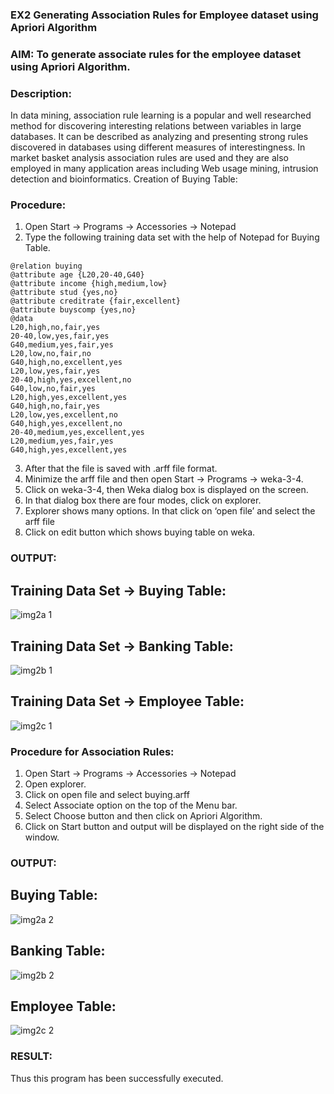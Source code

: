 ### EX2 Generating Association Rules for Employee dataset using Apriori Algorithm
### AIM: To generate associate rules for the employee dataset using Apriori Algorithm.
### Description:
In data mining, association rule learning is a popular and well researched method for discovering interesting
relations between variables in large databases. It can be described as analyzing and presenting strong rules discovered
in databases using different measures of interestingness. In market basket analysis association rules are used and they
are also employed in many application areas including Web usage mining, intrusion detection and bioinformatics.
Creation of Buying Table:
### Procedure:
1) Open Start -> Programs -> Accessories -> Notepad
2) Type the following training data set with the help of Notepad for Buying Table.

```
@relation buying
@attribute age {L20,20-40,G40}
@attribute income {high,medium,low}
@attribute stud {yes,no}
@attribute creditrate {fair,excellent}
@attribute buyscomp {yes,no}
@data
L20,high,no,fair,yes
20-40,low,yes,fair,yes
G40,medium,yes,fair,yes
L20,low,no,fair,no
G40,high,no,excellent,yes
L20,low,yes,fair,yes
20-40,high,yes,excellent,no
G40,low,no,fair,yes
L20,high,yes,excellent,yes
G40,high,no,fair,yes
L20,low,yes,excellent,no
G40,high,yes,excellent,no
20-40,medium,yes,excellent,yes
L20,medium,yes,fair,yes
G40,high,yes,excellent,yes
```
3) After that the file is saved with .arff file format.
4) Minimize the arff file and then open Start -> Programs -> weka-3-4.
5) Click on weka-3-4, then Weka dialog box is displayed on the screen.
6) In that dialog box there are four modes, click on explorer.
7) Explorer shows many options. In that click on ‘open file’ and select the arff file
8) Click on edit button which shows buying table on weka.
### OUTPUT:

## Training Data Set -> Buying Table:

![img2a 1](https://github.com/ragulmani936/WDM_EXP2/assets/94881918/38ff2be6-506c-4dad-b9b4-7ac80efa883f)

## Training Data Set -> Banking Table:

![img2b 1](https://github.com/ragulmani936/WDM_EXP2/assets/94881918/ce948c7f-46c1-49c9-b9f3-903379d7efc2)

## Training Data Set -> Employee Table:

![img2c 1](https://github.com/ragulmani936/WDM_EXP2/assets/94881918/d37e7e8f-d1d8-4e40-b21e-c2f3715286ef)


### Procedure for Association Rules:
1) Open Start -> Programs -> Accessories -> Notepad
2) Open explorer.
3) Click on open file and select buying.arff
4) Select Associate option on the top of the Menu bar.
5) Select Choose button and then click on Apriori Algorithm.
6) Click on Start button and output will be displayed on the right side of the window.

### OUTPUT:

## Buying Table:

![img2a 2](https://github.com/ragulmani936/WDM_EXP2/assets/94881918/06de03c6-00b4-43c2-a739-69d118e29b1d)

## Banking Table:

![img2b 2](https://github.com/ragulmani936/WDM_EXP2/assets/94881918/6321c13d-e77b-4493-bdc7-ed3b58c4d089)

## Employee Table:

![img2c 2](https://github.com/ragulmani936/WDM_EXP2/assets/94881918/2f6ea8c9-fc81-4f35-ae47-10ed14c600ee)


### RESULT: 

Thus this program has been successfully executed.

